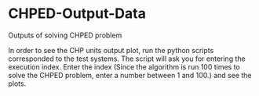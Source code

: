# CHPED-Output-Data
Outputs of solving CHPED problem

In order to see the CHP units output plot, run the python scripts corresponded to the test systems. The script will ask you for entering the execution index. Enter the index (Since the algorithm is run 100 times to solve the CHPED problem, enter a number between 1 and 100.) and see the plots.
